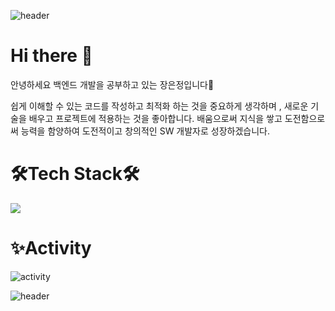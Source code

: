 ![header](https://capsule-render.vercel.app/api?type=waving&color=gradient&height=300&section=header&text=Eunjeong%20Jang)
<!-- newWisdom(); 등 동사 목표를 표현할 수 있는 함수이름을 찾았어
동사 목표를 풀어주자.
예를들어
I wnat to be a person who gives you new wisdom.
-->
# Hi there 👋
안녕하세요 백엔드 개발을 공부하고 있는 장은정입니다🥰

쉽게 이해할 수 있는 코드를 작성하고 최적화 하는 것을 중요하게 생각하며 , 새로운 기술을 배우고 프로젝트에 적용하는 것을 좋아합니다.
배움으로써 지식을 쌓고 도전함으로써 능력을 함양하여 도전적이고 창의적인 SW 개발자로 성장하겠습니다.

# 🛠Tech Stack🛠
<img src="https://img.shields.io/badge/Python-3766AB?style=flat-square&logo=Python&logoColor=white"/>

# ✨Activity
![activity](https://user-images.githubusercontent.com/60774058/114303970-a891b900-9b0b-11eb-8890-4d510b24e1ae.png)

![header](https://capsule-render.vercel.app/api?type=waving&color=gradient&height=50&section=footer)

<!--
**jangeunjeong/jangeunjeong** is a ✨ _special_ ✨ repository because its `README.md` (this file) appears on your GitHub profile.

Here are some ideas to get you started:

- 🔭 I’m currently working on ...
- 🌱 I’m currently learning ...
- 👯 I’m looking to collaborate on ...
- 🤔 I’m looking for help with ...
- 💬 Ask me about ...
- 📫 How to reach me: ...
- 😄 Pronouns: ...
- ⚡ Fun fact: ...
-->

